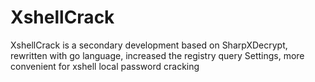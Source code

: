 # XshellCrack
XshellCrack is a secondary development based on SharpXDecrypt, rewritten with go language, increased the registry query Settings, more convenient for xshell local password cracking
